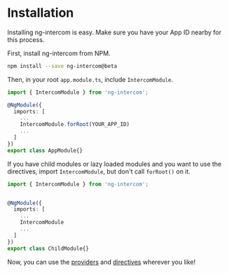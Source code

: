 # Installation

Installing ng-intercom is easy. Make sure you have your App ID nearby for this process.

First, install ng-intercom from NPM.

```sh
npm install --save ng-intercom@beta
```

Then, in your root `app.module.ts`, include `IntercomModule`.

```ts
import { IntercomModule } from 'ng-intercom';

@NgModule({
  imports: [
    ...
    IntercomModule.forRoot(YOUR_APP_ID)
    ...
  ]
})
export class AppModule{}
```

If you have child modules or lazy loaded modules and you want to use the directives, import `IntercomModule`, but don't call `forRoot()` on it.

```ts
import { IntercomModule } from 'ng-intercom';


@NgModule({
  imports: [
    ...
    IntercomModule
    ...
  ]
})
export class ChildModule{}
```

Now, you can use the [providers](2-Providers.md) and [directives](3-Directives.md) wherever you like!
